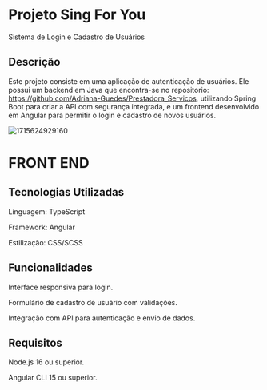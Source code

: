 # Projeto Sing For You

Sistema de Login e Cadastro de Usuários

## Descrição

Este projeto consiste em uma aplicação de autenticação de usuários. 
Ele possui um backend em Java que encontra-se no repositorio: https://github.com/Adriana-Guedes/Prestadora_Servicos, utilizando Spring Boot para criar a API com segurança integrada, e um frontend desenvolvido em Angular para permitir o login e cadastro de novos usuários.



![1715624929160](https://github.com/user-attachments/assets/e28efc2f-c5b3-4753-8809-a6ba45c0322c)



# FRONT END

## Tecnologias Utilizadas

Linguagem: TypeScript

Framework: Angular

Estilização: CSS/SCSS



## Funcionalidades

Interface responsiva para login.

Formulário de cadastro de usuário com validações.

Integração com API para autenticação e envio de dados.



## Requisitos

Node.js 16 ou superior.

Angular CLI 15 ou superior.
